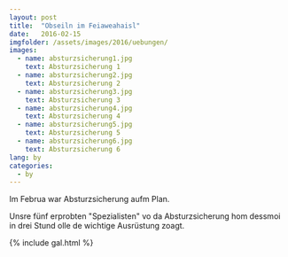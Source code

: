 ```yaml
---
layout: post
title:  "Obseiln im Feiaweahaisl"
date:   2016-02-15
imgfolder: /assets/images/2016/uebungen/
images:
  - name: absturzsicherung1.jpg
    text: Absturzsicherung 1
  - name: absturzsicherung2.jpg
    text: Absturzsicherung 2
  - name: absturzsicherung3.jpg
    text: Absturzsicherung 3
  - name: absturzsicherung4.jpg
    text: Absturzsicherung 4
  - name: absturzsicherung5.jpg
    text: Absturzsicherung 5
  - name: absturzsicherung6.jpg
    text: Absturzsicherung 6
lang: by
categories:
  - by
---
```


Im Februa war Absturzsicherung aufm Plan.

Unsre fünf erprobten "Spezialisten" vo da Absturzsicherung hom dessmoi in drei Stund olle de wichtige Ausrüstung zoagt.

{% include gal.html %}

